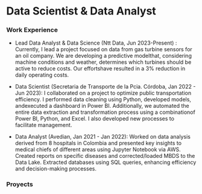 # Data Scientist & Data Analyst

### Work Experience
- Lead Data Analyst & Data Science (Ntt Data, Jun 2023-Present) : Currently, I lead a project focused on data from gas turbine sensors for an oil company. We are developing a predictive modelthat, considering machine conditions and weather, determines which turbines should be active to reduce costs. Our effortshave resulted in a 3% reduction in daily operating costs.
  
- Data Scientist (Secretaria de Transporte de la Pcia. Córdoba, Jan 2022 - Jun 2023): I collaborated on a project to optimize public transportation efficiency. I performed data cleaning using Python, developed models, andexecuted a dashboard in Power BI. Additionally, we automated the entire data extraction and transformation process using a combinationof Power BI, Python, and Excel. I also developed new processes to facilitate management.

- Data Analyst (Avedian, Jan 2021 - Jan 2022): Worked on data analysis derived from 8 hospitals in Colombia and presented key insights to medical chiefs of different areas using Jupyter Notebook via AWS. Created reports on specific diseases and corrected/loaded MBDS to the Data Lake. Extracted databases using SQL queries, enhancing efficiency and decision-making processes.
  
### Proyects

